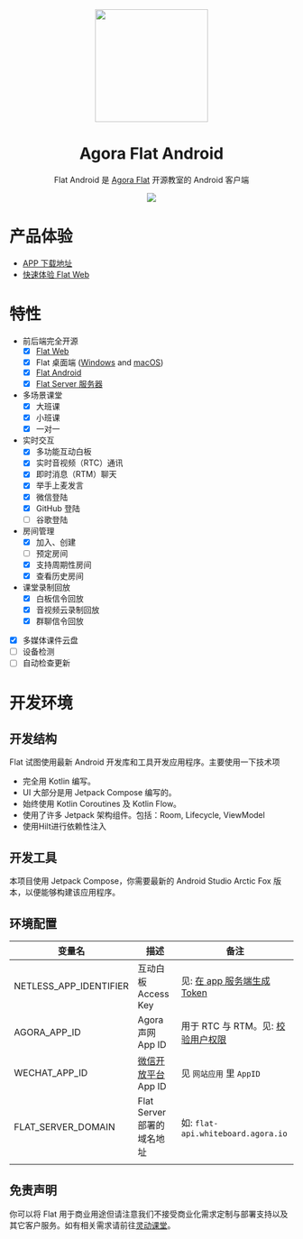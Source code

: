 <div align="center">
    <img width="200" height="200" style="display: block;" src="art/flat-logo.png">
</div>

<!-- 
<div align="center">
    <img alt="GitHub" src="https://img.shields.io/github/license/netless-io/flat-android?color=9cf&style=flat-square">
</div> 
-->

<div align="center">
    <h1>Agora Flat Android</h1>
    <p>Flat Android 是 <a href="https://www.flat.apprtc.cn/">Agora Flat</a> 开源教室的 Android 客户端</p>
    <img src="art/flat-showcase-zh.jpg">
</div>

# 产品体验

- [APP 下载地址][flat-homepage]
- [快速体验 Flat Web][flat-web]

# 特性

- 前后端完全开源
    -   [x] [Flat Web][flat-web]
    -   [x] Flat 桌面端 ([Windows][flat-homepage] and [macOS][flat-homepage])
    -   [x] [Flat Android][flat-android]
    -   [x] [Flat Server 服务器][flat-server]
- 多场景课堂
    -   [x] 大班课
    -   [x] 小班课
    -   [x] 一对一
- 实时交互
    -   [x] 多功能互动白板
    -   [x] 实时音视频（RTC）通讯
    -   [x] 即时消息（RTM）聊天
    -   [x] 举手上麦发言
    -   [x] 微信登陆
    -   [x] GitHub 登陆
    -   [ ] 谷歌登陆
- 房间管理
    -   [x] 加入、创建
    -   [ ] 预定房间
    -   [x] 支持周期性房间
    -   [x] 查看历史房间
- 课堂录制回放
    -   [x] 白板信令回放
    -   [x] 音视频云录制回放
    -   [x] 群聊信令回放
-   [x] 多媒体课件云盘
-   [ ] 设备检测
-   [ ] 自动检查更新

# 开发环境

## 开发结构

Flat 试图使用最新 Android 开发库和工具开发应用程序。主要使用一下技术项

* 完全用 Kotlin 编写。
* UI 大部分是用 Jetpack Compose 编写的。
* 始终使用 Kotlin Coroutines 及 Kotlin Flow。
* 使用了许多 Jetpack 架构组件。包括：Room, Lifecycle, ViewModel
* 使用Hilt进行依赖性注入

## 开发工具

本项目使用 Jetpack Compose，你需要最新的 Android Studio Arctic Fox 版本，以便能够构建该应用程序。

## 环境配置

| 变量名                               | 描述                                               | 备注                                                             |
| ------------------------------------ | -------------------------------------------------- | ---------------------------------------------------------------- |
| NETLESS_APP_IDENTIFIER               | 互动白板 Access Key                                | 见: [在 app 服务端生成 Token][netless-auth]                      |
| AGORA_APP_ID                         | Agora 声网 App ID                                  | 用于 RTC 与 RTM。见: [校验用户权限][agora-app-id-auth]           |
| WECHAT_APP_ID                        | [微信开放平台][open-wechat] App ID                 | 见 `网站应用` 里 `AppID`                                         |
| FLAT_SERVER_DOMAIN                   | Flat Server 部署的域名地址                         | 如: `flat-api.whiteboard.agora.io`                               |
|                                                                  |

## 免责声明

你可以将 Flat
用于商业用途但请注意我们不接受商业化需求定制与部署支持以及其它客户服务。如有相关需求请前往[灵动课堂](https://www.agora.io/cn/agora-flexible-classroom)。

[flat-homepage]: https://www.flat.apprtc.cn/

[flat-web]: https://web.flat.apprtc.cn/

[flat-server]: https://github.com/netless-io/flat-server

[flat-android]: https://github.com/netless-io/flat-android

[open-wechat]: https://open.weixin.qq.com/

[netless-auth]: https://docs.agora.io/cn/whiteboard/generate_whiteboard_token_at_app_server?platform=RESTful

[agora-app-id-auth]: https://docs.agora.io/cn/Agora%20Platform/token#a-name--appidause-an-app-id-for-authentication

[cloud-recording]: https://docs.agora.io/cn/cloud-recording/cloud_recording_api_rest?platform=RESTful#storageConfig

[cloud-recording-background]: https://docs.agora.io/cn/cloud-recording/cloud_recording_layout?platform=RESTful#background